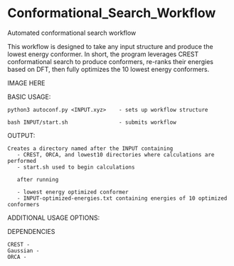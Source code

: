 # Conformational_Search_Workflow
Automated conformational search workflow

This workflow is designed to take any input structure and produce the lowest energy conformer. 
In short, the program leverages CREST conformational search to produce conformers, re-ranks their energies based on DFT, then fully optimizes the 10 lowest energy conformers. 

IMAGE HERE


BASIC USAGE:

    python3 autoconf.py <INPUT.xyz>    - sets up workflow structure
    
    bash INPUT/start.sh                - submits workflow
    
    
OUTPUT:

    Creates a directory named after the INPUT containing 
       - CREST, ORCA, and lowest10 directories where calculations are performed
       - start.sh used to begin calculations
       
       after running
       
       - lowest energy optimized conformer
       - INPUT-optimized-energies.txt containing energies of 10 optimized conformers
    
    
ADDITIONAL USAGE OPTIONS:



DEPENDENCIES

    CREST - 
    Gaussian - 
    ORCA - 
    

    
    
    

       
